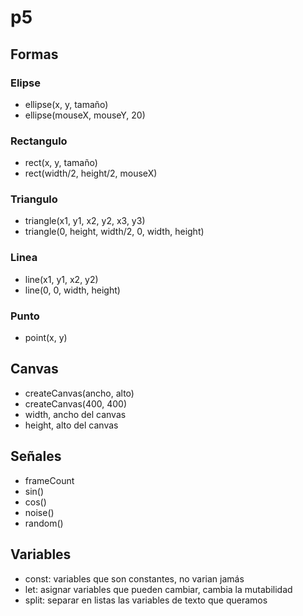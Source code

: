 # p5

## Formas

### Elipse

- ellipse(x, y, tamaño)
- ellipse(mouseX, mouseY, 20)

### Rectangulo

- rect(x, y, tamaño)
- rect(width/2, height/2, mouseX)

### Triangulo

- triangle(x1, y1, x2, y2, x3, y3)
- triangle(0, height, width/2, 0, width, height)

### Linea

- line(x1, y1, x2, y2)
- line(0, 0, width, height)

### Punto

- point(x, y)

## Canvas

- createCanvas(ancho, alto)
- createCanvas(400, 400)
- width, ancho del canvas
- height, alto del canvas

## Señales

- frameCount
- sin()
- cos()
- noise()
- random()

## Variables

- const: variables que son constantes, no varian jamás
- let: asignar variables que pueden cambiar, cambia la mutabilidad
- split: separar en listas las variables de texto que queramos
